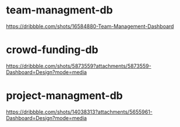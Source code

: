 # team-managment-db

https://dribbble.com/shots/16584880-Team-Management-Dashboard

# crowd-funding-db

https://dribbble.com/shots/5873559?attachments/5873559-Dashboard=Design?mode=media

# project-managment-db

https://dribbble.com/shots/14038313?attachments/5655961-Dashboard=Design?mode=media
